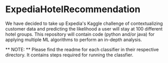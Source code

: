 # ExpediaHotelRecommendation
We have decided to take up Expedia's Kaggle challenge of contextualizing customer data and predicting the likelihood a user will stay at 100 different hotel groups. This repository will contain code (python and/or java) for applying multiple ML algorithms to perform an in-depth analysis.


** NOTE: ** Please find the readme for each classifier in their respective directory. It contains steps required for running the classfier.
